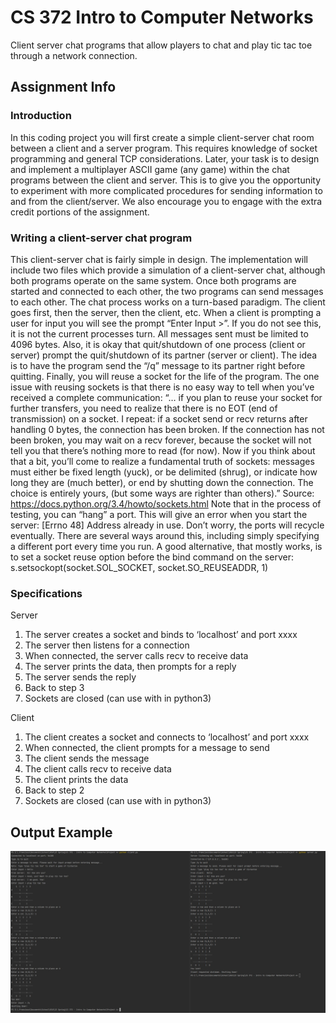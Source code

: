 # CS 372 Intro to Computer Networks

Client server chat programs that allow players to chat and play tic tac toe through a network connection.

## Assignment Info

### Introduction
In this coding project you will first create a simple client-server chat room between a
client and a server program. This requires knowledge of socket programming and general
TCP considerations.
Later, your task is to design and implement a multiplayer ASCII game (any game) within
the chat programs between the client and server. This is to give you the opportunity to
experiment with more complicated procedures for sending information to and from the
client/server.
We also encourage you to engage with the extra credit portions of the assignment.

### Writing a client-server chat program
This client-server chat is fairly simple in design. The implementation will include two
files which provide a simulation of a client-server chat, although both programs operate
on the same system. Once both programs are started and connected to each other, the two
programs can send messages to each other. The chat process works on a turn-based
paradigm. The client goes first, then the server, then the client, etc. When a client is
prompting a user for input you will see the prompt “Enter Input >”. If you do not see this,
it is not the current processes turn. All messages sent must be limited to 4096 bytes.
Also, it is okay that quit/shutdown of one process (client or server) prompt the
quit/shutdown of its partner (server or client). The idea is to have the program send the
“/q” message to its partner right before quitting.
Finally, you will reuse a socket for the life of the program. The one issue with reusing
sockets is that there is no easy way to tell when you’ve received a complete
communication:
“… if you plan to reuse your socket for further transfers, you need to realize that there is
no EOT (end of transmission) on a socket. I repeat: if a socket send or recv returns after
handling 0 bytes, the connection has been broken. If the connection has not been broken,
you may wait on a recv forever, because the socket will not tell you that there’s nothing
more to read (for now). Now if you think about that a bit, you’ll come to realize a
fundamental truth of sockets: messages must either be fixed length (yuck), or be
delimited (shrug), or indicate how long they are (much better), or end by shutting down the
connection. The choice is entirely yours, (but some ways are righter than others).”
Source: https://docs.python.org/3.4/howto/sockets.html
Note that in the process of testing, you can “hang” a port. This will give an error when
you start the server: [Errno 48] Address already in use. Don’t worry, the ports will
recycle eventually.
There are several ways around this, including simply specifying a different port every
time you run. A good alternative, that mostly works, is to set a socket reuse option before
the bind command on the server: s.setsockopt(socket.SOL_SOCKET, socket.SO_REUSEADDR, 1)

### Specifications
Server
1. The server creates a socket and binds to ‘localhost’ and port xxxx
2. The server then listens for a connection
3. When connected, the server calls recv to receive data
4. The server prints the data, then prompts for a reply
5. The server sends the reply
6. Back to step 3
7. Sockets are closed (can use with in python3)

Client
1. The client creates a socket and connects to ‘localhost’ and port xxxx
2. When connected, the client prompts for a message to send
3. The client sends the message
4. The client calls recv to receive data
5. The client prints the data
6. Back to step 2
7. Sockets are closed (can use with in python3)

## Output Example
![Output](Output.JPG) <br />
